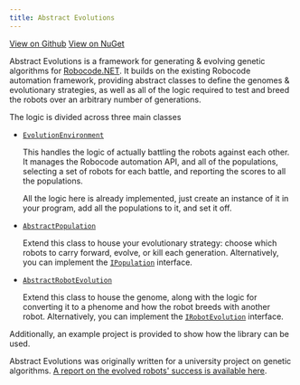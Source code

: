 ```yaml
---
title: Abstract Evolutions
---
```

[View on Github](https://github.com/malacandrian/AbstractEvolutions) [View on NuGet](https://www.nuget.org/packages/AbstractEvolutions/)

Abstract Evolutions is a framework for generating & evolving genetic algorithms for [Robocode.NET](http://robowiki.net/). It builds on the existing Robocode automation framework, providing abstract classes to define the genomes & evolutionary strategies, as well as all of the logic required to test and breed the robots over an arbitrary number of generations.

The logic is divided across three main classes

* [`EvolutionEnvironment`](https://github.com/malacandrian/AbstractEvolutions/blob/master/AbstractEvolutions/EvolutionEnvironment.cs)

     This handles the logic of actually battling the robots against each other. It manages the Robocode automation API, and all of the populations, selecting a set of robots for each battle, and reporting the scores to all the populations.

     All the logic here is already implemented, just create an instance of it in your program, add all the populations to it, and set it off.
* [`AbstractPopulation`](https://github.com/malacandrian/AbstractEvolutions/blob/master/AbstractEvolutions/AbstractPopulation.cs)

    Extend this class to house your evolutionary strategy: choose which robots to carry forward, evolve, or kill each generation. Alternatively, you can implement the [`IPopulation`](https://github.com/malacandrian/AbstractEvolutions/blob/master/AbstractEvolutions/IPopulation.cs) interface.

 * [`AbstractRobotEvolution`](https://github.com/malacandrian/AbstractEvolutions/blob/master/AbstractEvolutions/AbstractRobotEvoloution.cs)

     Extend this class to house the genome, along with the logic for converting it to a phenome and how the robot breeds with another robot. Alternatively, you can implement the [`IRobotEvolution`](https://github.com/malacandrian/AbstractEvolutions/blob/master/AbstractEvolutions/IRobotEvolution.cs) interface.

Additionally, an example project is provided to show how the library can be used.

Abstract Evolutions was originally written for a university project on genetic algorithms. [A report on the evolved robots' success is available here](/resources/files/KillerRobots.pdf).
